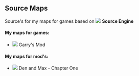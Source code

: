 ## Source Maps
Source's for my maps for games based on ![](https://cdn.discordapp.com/attachments/619231812987650059/665236031737692161/sourceengine.png) **Source Engine**

#### My maps for games:

* ![](https://cdn.discordapp.com/attachments/619231812987650059/665236779489689610/gmod.png) Garry's Mod


#### My maps for mod's:

* ![](https://cdn.discordapp.com/attachments/619231812987650059/665237600566771753/dam_logo.png) Den and Max - Chapter One
